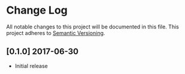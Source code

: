 # Change Log

All notable changes to this project will be documented in this file.
This project adheres to [Semantic Versioning](http://semver.org/).

## [0.1.0] 2017-06-30

- Initial release
